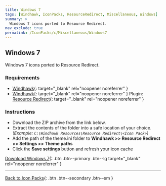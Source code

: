 ```yaml
---
title: Windows 7
tags: [Windhawk, IconPacks, ResourceRedirect, Miscellaneous, Windows]
summary: >
  Windows 7 icons ported to Resource Redirect.
nav_exclude: true
permalink: /IconPacks/c/Miscellaneous/Windows7
---
```


## Windows 7
Windows 7 icons ported to Resource Redirect.

<!-- 
[![Windows 7 Preview](https://gitlab.com/the-back-room/windhawk/resource-redirect/windows-series/windows-7/-/raw/main/Extras/Preview.bmp)](https://gitlab.com/the-back-room/windhawk/resource-redirect/windows-series/windows-7/-/raw/main/Extras/Preview.bmp){: target="_blank" rel="noopener noreferrer" }
-->

### Requirements

- [Windhawk](https://windhawk.net/){: target="_blank" rel="noopener noreferrer" }
- [Windhawk](https://windhawk.net/){: target="_blank" rel="noopener noreferrer" } Plugin: [Resource Redirect](https://windhawk.net/mods/icon-resource-redirect){: target="_blank" rel="noopener noreferrer" }

### Instructions

 - Download the ZIP archive from the link below.
 - Extract the contents of the folder into a safe location of your choice. *(Example: `C:\Windhawk Resources\Resource Redirect\<Icon Pack>`)*
 - Add the path of the theme.ini folder to **Windhawk >> Resource Redirect >> Settings >> Theme paths**
 - Click the **Save settings** button and refresh your icon cache

[Download Windows 7](https://gitlab.com/the-back-room/windhawk/resource-redirect/windows-series/windows-7/-/archive/main/windows-7-main.zip){: .btn .btn--primary .btn--lg target="_blank" rel="noopener noreferrer" }

---

[Back to Icon Packs](/IconPacks){: .btn .btn--secondary .btn--sm }